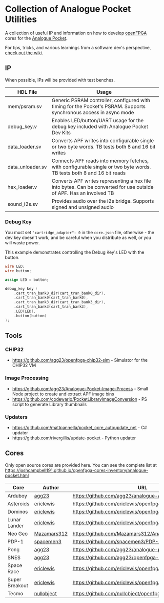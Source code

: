 # Collection of Analogue Pocket Utilities

A collection of useful IP and information on how to develop [openFPGA](https://www.analogue.co/developer/docs/overview) cores for the [Analogue Pocket](https://www.analogue.co/pocket).

For tips, tricks, and various learnings from a software dev's perspective, [check out the wiki](../../wiki).

## IP

When possible, IPs will be provided with test benches.

| HDL File         | Usage                                                                                                               |
|------------------|---------------------------------------------------------------------------------------------------------------------|
| mem/psram.sv     | Generic PSRAM controller, configured with timing for the Pocket's PSRAM. Supports synchronous access in async mode  |
| debug_key.v      | Enables LED/button/UART usage for the debug key included with Analogue Pocket Dev Kits                              |
| data_loader.sv   | Converts APF writes into configurable single or two byte words. TB tests both 8 and 16 bit writes                   |
| data_unloader.sv | Connects APF reads into memory fetches, with configurable single or two byte words. TB tests both 8 and 16 bit reads|
| hex_loader.v     | Converts APF writes representing a hex file into bytes. Can be converted for use outside of APF. Has an involved TB |
| sound_i2s.sv     | Provides audio over the i2s bridge. Supports signed and unsigned audio                                              |

### Debug Key
You must set `"cartridge_adapter": 0` in the `core.json` file, otherwise - the dev key doesn't work, and be careful when you distribute as well, or you will waste power.

This example demonstrates controlling the Debug Key's LED with the button.

```verilog
wire LED;
wire button;

assign LED = button;

debug_key key (
    .cart_tran_bank0_dir(cart_tran_bank0_dir),
    .cart_tran_bank0(cart_tran_bank0),
    .cart_tran_bank3_dir(cart_tran_bank3_dir),
    .cart_tran_bank3(cart_tran_bank3),
    .LED(LED),
    .button(button)
);
```

## Tools

### CHIP32

* https://github.com/agg23/openfpga-chip32-sim - Simulator for the CHIP32 VM

### Image Processing

* https://github.com/agg23/Analogue-Pocket-Image-Process - Small Node project to create and extract APF image bins
* https://github.com/codewario/PocketLibraryImageConversion - PS script to generate Library thumbnails

### Updaters

* https://github.com/mattpannella/pocket_core_autoupdate_net - C# updater
* https://github.com/rivergillis/update-pocket - Python updater

## Cores

Only open source cores are provided here. You can see the complete list at https://joshcampbell191.github.io/openfpga-cores-inventory/analogue-pocket.html

| Core           | Author                                        | URL                                                   |
|----------------|-----------------------------------------------|-------------------------------------------------------|
| Arduboy        | [agg23](https://github.com/agg23)             | https://github.com/agg23/analogue-arduboy             |
| Asteroids      | [ericlewis](https://github.com/ericlewis)     | https://github.com/ericlewis/openfpga-asteroids       |
| Dominos        | [ericlewis](https://github.com/ericlewis)     | https://github.com/ericlewis/openfpga-dominos         |
| Lunar Lander   | [ericlewis](https://github.com/ericlewis)     | https://github.com/ericlewis/openfpga-lunarlander     |
| Neo Geo        | [Mazamars312](https://github.com/Mazamars312) | https://github.com/Mazamars312/Analogue_Pocket_Neogeo |
| PDP-1          | [spacemen3](https://github.com/spacemen3)     | https://github.com/spacemen3/PDP-1                    |
| Pong           | [agg23](https://github.com/agg23)             | https://github.com/agg23/analogue-pong                |
| SNES           | [agg23](https://github.com/agg23)             | https://github.com/agg23/openfpga-SNES                |
| Space Race     | [ericlewis](https://github.com/ericlewis)     | https://github.com/ericlewis/openfpga-spacerace       |
| Super Breakout | [ericlewis](https://github.com/ericlewis)     | https://github.com/ericlewis/openfpga-superbreakout   |
| Tecmo          | [nullobject](https://github.com/nullobject)   | https://github.com/nullobject/openfpga-tecmo          |       
